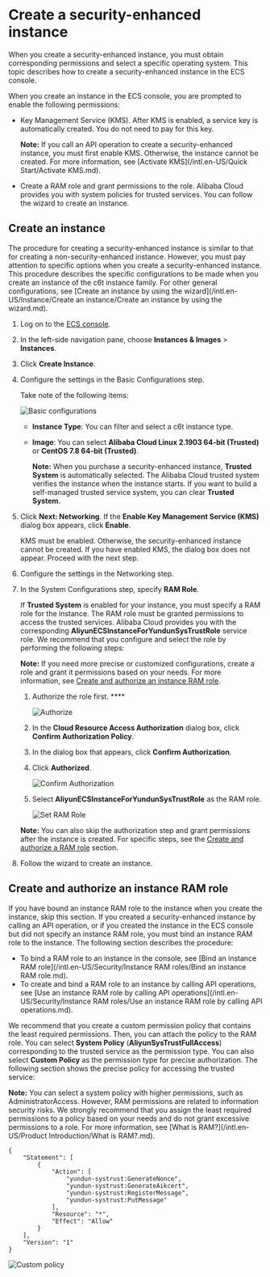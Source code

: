 # Create a security-enhanced instance

When you create a security-enhanced instance, you must obtain corresponding permissions and select a specific operating system. This topic describes how to create a security-enhanced instance in the ECS console.

When you create an instance in the ECS console, you are prompted to enable the following permissions:

-   Key Management Service \(KMS\). After KMS is enabled, a service key is automatically created. You do not need to pay for this key.

    **Note:** If you call an API operation to create a security-enhanced instance, you must first enable KMS. Otherwise, the instance cannot be created. For more information, see [Activate KMS](/intl.en-US/Quick Start/Activate KMS.md).

-   Create a RAM role and grant permissions to the role. Alibaba Cloud provides you with system policies for trusted services. You can follow the wizard to create an instance.

## Create an instance

The procedure for creating a security-enhanced instance is similar to that for creating a non-security-enhanced instance. However, you must pay attention to specific options when you create a security-enhanced instance. This procedure describes the specific configurations to be made when you create an instance of the c6t instance family. For other general configurations, see [Create an instance by using the wizard](/intl.en-US/Instance/Create an instance/Create an instance by using the wizard.md).

1.  Log on to the [ECS console](https://ecs.console.aliyun.com).

2.  In the left-side navigation pane, choose **Instances & Images** \> **Instances**.

3.  Click **Create Instance**.

4.  Configure the settings in the Basic Configurations step.

    Take note of the following items:

    ![Basic configurations](https://static-aliyun-doc.oss-accelerate.aliyuncs.com/assets/img/en-US/3684482161/p231806.png)

    -   **Instance Type**: You can filter and select a c6t instance type.
    -   **Image**: You can select **Alibaba Cloud Linux 2.1903 64-bit \(Trusted\)** or **CentOS 7.8 64-bit \(Trusted\)**.

        **Note:** When you purchase a security-enhanced instance, **Trusted System** is automatically selected. The Alibaba Cloud trusted system verifies the instance when the instance starts. If you want to build a self-managed trusted service system, you can clear **Trusted System**.

5.  Click **Next: Networking**. If the **Enable Key Management Service \(KMS\)** dialog box appears, click **Enable**.

    KMS must be enabled. Otherwise, the security-enhanced instance cannot be created. If you have enabled KMS, the dialog box does not appear. Proceed with the next step.

6.  Configure the settings in the Networking step.

7.  In the System Configurations step, specify **RAM Role**.

    If **Trusted System** is enabled for your instance, you must specify a RAM role for the instance. The RAM role must be granted permissions to access the trusted services. Alibaba Cloud provides you with the corresponding **AliyunECSInstanceForYundunSysTrustRole** service role. We recommend that you configure and select the role by performing the following steps:

    **Note:** If you need more precise or customized configurations, create a role and grant it permissions based on your needs. For more information, see [Create and authorize an instance RAM role](#section_y82_9i9_35k).

    1.  Authorize the role first. ****

        ![Authorize](https://static-aliyun-doc.oss-accelerate.aliyuncs.com/assets/img/en-US/3684482161/p231953.png)

    2.  In the **Cloud Resource Access Authorization** dialog box, click **Confirm Authorization Policy**.

    3.  In the dialog box that appears, click **Confirm Authorization**.

    4.  Click **Authorized**.

        ![Confirm Authorization](https://static-aliyun-doc.oss-accelerate.aliyuncs.com/assets/img/en-US/3684482161/p231920.png)

    5.  Select **AliyunECSInstanceForYundunSysTrustRole** as the RAM role.

        ![Set RAM Role](https://static-aliyun-doc.oss-accelerate.aliyuncs.com/assets/img/en-US/3684482161/p231921.png)

    **Note:** You can also skip the authorization step and grant permissions after the instance is created. For specific steps, see the [Create and authorize a RAM role](#section_y82_9i9_35k) section.

8.  Follow the wizard to create an instance.


## Create and authorize an instance RAM role

If you have bound an instance RAM role to the instance when you create the instance, skip this section. If you created a security-enhanced instance by calling an API operation, or if you created the instance in the ECS console but did not specify an instance RAM role, you must bind an instance RAM role to the instance. The following section describes the procedure:

-   To bind a RAM role to an instance in the console, see [Bind an instance RAM role](/intl.en-US/Security/Instance RAM roles/Bind an instance RAM role.md).
-   To create and bind a RAM role to an instance by calling API operations, see [Use an instance RAM role by calling API operations](/intl.en-US/Security/Instance RAM roles/Use an instance RAM role by calling API operations.md).

We recommend that you create a custom permission policy that contains the least required permissions. Then, you can attach the policy to the RAM role. You can select **System Policy** \(**AliyunSysTrustFullAccess**\) corresponding to the trusted service as the permission type. You can also select **Custom Policy** as the permission type for precise authorization. The following section shows the precise policy for accessing the trusted service:

**Note:** You can select a system policy with higher permissions, such as AdministratorAccess. However, RAM permissions are related to information security risks. We strongly recommend that you assign the least required permissions to a policy based on your needs and do not grant excessive permissions to a role. For more information, see [What is RAM?](/intl.en-US/Product Introduction/What is RAM?.md).

```
{
    "Statement": [
        {
            "Action": [
                "yundun-systrust:GenerateNonce",
                "yundun-systrust:GenerateAikcert",
                "yundun-systrust:RegisterMessage",
                "yundun-systrust:PutMessage"
            ],
            "Resource": "*",
            "Effect": "Allow"
        }
    ],
    "Version": "1"
}
```

![Custom policy](https://static-aliyun-doc.oss-accelerate.aliyuncs.com/assets/img/en-US/3684482161/p232021.tif)

